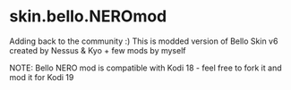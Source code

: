 # skin.bello.NEROmod
Adding back to the community :)
This is modded version of Bello Skin v6 created by Nessus & Kyo + few mods by myself

NOTE: Bello NERO mod is compatible with Kodi 18 - feel free to fork it and mod it for Kodi 19
